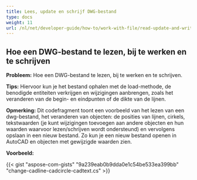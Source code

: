 ```yaml
---
title: Lees, update en schrijf DWG-bestand
type: docs
weight: 11
url: /nl/net/developer-guide/how-to/work-with-file/read-update-and-write-dwg-file/
---
```


## **Hoe een DWG-bestand te lezen, bij te werken en te schrijven**

**Probleem:** Hoe een DWG-bestand te lezen, bij te werken en te schrijven.

**Tips:** Hiervoor kun je het bestand ophalen met de load-methode, de benodigde entiteiten verkrijgen en wijzigingen aanbrengen, zoals het veranderen van de begin- en eindpunten of de dikte van de lijnen.

**Opmerking:** Dit codefragment toont een voorbeeld van het lezen van een dwg-bestand, het veranderen van objecten: de posities van lijnen, cirkels, tekstwaarden (je kunt wijzigingen toevoegen aan andere objecten en hun waarden waarvoor lezen/schrijven wordt ondersteund) en vervolgens opslaan in een nieuw bestand. Zo kun je een nieuw bestand openen in AutoCAD en objecten met gewijzigde waarden zien.

**Voorbeeld:**

{{< gist "aspose-com-gists" "9a239eab0b9dda0e1c54be533ea399bb" "change-cadline-cadcircle-cadtext.cs" >}}
